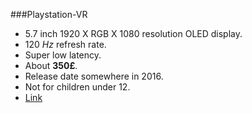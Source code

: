 ###Playstation-VR

* 5.7 inch 1920 X RGB X 1080 resolution OLED display. 
* 120 _Hz_ refresh rate. 
* Super low latency. 
* About __350£__. 
* Release date somewhere in 2016. 
* Not for children under 12.
* [Link](https://www.youtube.com/watch?v=kYhZEREhbsI)
